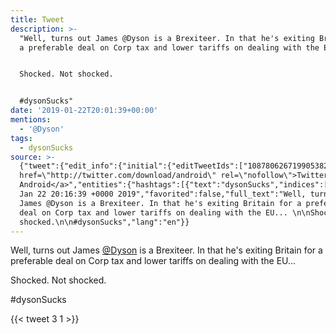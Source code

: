 ```yaml
---
title: Tweet
description: >-
  "Well, turns out James @Dyson is a Brexiteer. In that he's exiting Britain for
  a preferable deal on Corp tax and lower tariffs on dealing with the EU... 


  Shocked. Not shocked.


  #dysonSucks"
date: '2019-01-22T20:01:39+00:00'
mentions:
  - '@Dyson'
tags:
  - dysonSucks
source: >-
  {"tweet":{"edit_info":{"initial":{"editTweetIds":["1087806267199053824"],"editableUntil":"2019-01-22T21:16:39.220Z","editsRemaining":"5","isEditEligible":true}},"retweeted":false,"source":"<a
  href=\"http://twitter.com/download/android\" rel=\"nofollow\">Twitter for
  Android</a>","entities":{"hashtags":[{"text":"dysonSucks","indices":["177","188"]}],"symbols":[],"user_mentions":[{"name":"Dyson","screen_name":"Dyson","indices":["22","28"],"id_str":"1410302630","id":"1410302630"}],"urls":[]},"display_text_range":["0","188"],"favorite_count":"3","id_str":"1087806267199053824","truncated":false,"retweet_count":"1","id":"1087806267199053824","created_at":"Tue
  Jan 22 20:16:39 +0000 2019","favorited":false,"full_text":"Well, turns out
  James @Dyson is a Brexiteer. In that he's exiting Britain for a preferable
  deal on Corp tax and lower tariffs on dealing with the EU... \n\nShocked. Not
  shocked.\n\n#dysonSucks","lang":"en"}}
---
```

Well, turns out James [@Dyson](https://twitter.com/@Dyson) is a Brexiteer. In that he's exiting Britain for a preferable deal on Corp tax and lower tariffs on dealing with the EU... 

Shocked. Not shocked.

#dysonSucks
    
{{< tweet 3 1 >}}
    
